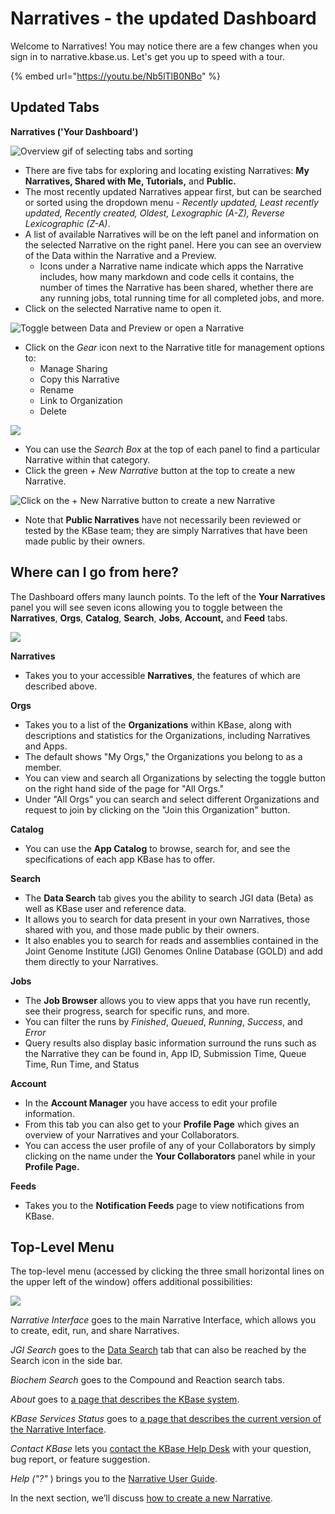 # Narratives - the updated Dashboard

Welcome to Narratives! You may notice there are a few changes when you sign in to narrative.kbase.us. Let's get you up to speed with a tour. 

{% embed url="https://youtu.be/Nb5lTlB0NBo" %}

## Updated Tabs

**Narratives \('Your Dashboard'\)**

![Overview gif of selecting tabs and sorting](../../.gitbook/assets/narratives_overview.gif)

* There are five tabs for exploring and locating existing Narratives: **My Narratives, Shared with Me, Tutorials,** and **Public.**
* The most recently updated Narratives appear first, but can be searched or sorted using the dropdown menu - _Recently updated, Least recently updated, Recently created, Oldest, Lexographic \(A-Z\), Reverse Lexicographic \(Z-A\)_.
* A list of available Narratives will be on the left panel and information on the selected Narrative on the right panel. Here you can see an overview of the Data within the Narrative and a Preview.  
  * Icons under a Narrative name indicate which apps the Narrative includes, how many markdown and code cells it contains, the number of times the Narrative has been shared, whether there are any running jobs, total running time for all completed jobs, and more.
* Click on the selected Narrative name to open it.

![Toggle between Data and Preview or open a Narrative](../../.gitbook/assets/narratives_preview.gif)

* Click on the _Gear_ icon next to the Narrative title for management options to: 
  * Manage Sharing
  * Copy this Narrative
  * Rename
  * Link to Organization
  * Delete

![](../../.gitbook/assets/managesharing.png)

* You can use the _Search Box_ at the top of each panel to find a particular Narrative within that category.
* Click the green _+ New Narrative_ button at the top to create a new Narrative.

![Click on the + New Narrative button to create a new Narrative](../../.gitbook/assets/dashboardupdate_newnarrative.gif)

* Note that **Public Narratives** have not necessarily been reviewed or tested by the KBase team; they are simply Narratives that have been made public by their owners.

## Where can I go from here?

The Dashboard offers many launch points. To the left of the **Your Narratives** panel you will see seven icons allowing you to toggle between the **Narratives**, **Orgs**, **Catalog**, **Search**, **Jobs**, **Account,** and **Feed** tabs.

![](../../.gitbook/assets/newmenu.png)

**Narratives**

* Takes you to your accessible **Narratives**, the features of which are described above.

**Orgs**

* Takes you to a list of the **Organizations** within KBase, along with descriptions and statistics for the Organizations, including Narratives and Apps. 
* The default shows "My Orgs," the Organizations you belong to as a member. 
* You can view and search all Organizations by selecting the toggle button on the right hand side of the page for "All Orgs." 
* Under "All Orgs" you can search and select different Organizations and request to join by clicking on the "Join this Organization" button. 

**Catalog**

* You can use the **App Catalog** to browse, search for, and see the specifications of each app KBase has to offer.

**Search**

* The **Data Search** tab gives you the ability to search JGI data \(Beta\) as well as KBase user and reference data.
* It allows you to search for data present in your own Narratives, those shared with you, and those made public by their owners.
* It also enables you to search for reads and assemblies contained in the Joint Genome Institute \(JGI\) Genomes Online Database \(GOLD\) and add them directly to your Narratives.

**Jobs**

* The **Job Browser** allows you to view apps that you have run recently, see their progress, search for specific runs, and more.
* You can filter the runs by _Finished_, _Queued_, _Running_, _Success_, and _Error_
* Query results also display basic information surround the runs such as the Narrative they can be found in, App ID, Submission Time, Queue Time, Run Time, and Status

**Account**

* In the **Account Manager** you have access to edit your profile information.
* From this tab you can also get to your **Profile Page** which gives an overview of your Narratives and your Collaborators.
* You can access the user profile of any of your Collaborators by simply clicking on the name under the **Your Collaborators** panel while in your **Profile Page.**

**Feeds**

* Takes you to the **Notification Feeds** page to view notifications from KBase. 

## Top-Level Menu

The top-level menu \(accessed by clicking the three small horizontal lines on the upper left of the window\) offers additional possibilities:

![](../../.gitbook/assets/toplevelmenu.png)

_Narrative Interface_ goes to the main Narrative Interface, which allows you to create, edit, run, and share Narratives.

_JGI Search_ goes to the [Data Search](https://narrative.kbase.us/#jgi-search?q=) tab that can also be reached by the Search icon in the side bar.

_Biochem Search_ goes to the Compound and Reaction search tabs. 

_About_ goes to [a page that describes the KBase system](https://kbase.us/what-is-kbase/).

_KBase Services Status_ goes to [a page that describes the current version of the Narrative Interface](https://narrative.kbase.us/#about/services).

_Contact KBase_ lets you [contact the KBase Help Desk](https://kbase.us/contact-us/) with your question, bug report, or feature suggestion.

_Help \("?"_ \) brings you to the [Narrative User Guide](https://kbase.us/narrative-guide/).

In the next section, we’ll discuss [how to create a new Narrative](create.md).



